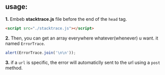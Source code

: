 ## usage: 

__1.__ Embeb __stacktrace.js__ file before the end of the `head` tag.

```html
<script src="./stacktrace.js"></script>
```
__2.__ Then, you can get an array everywhere whatever(whenever) u want. it named `ErrorTrace`.

```js
alert(ErrorTrace.join('\n\n'));
```

__3.__ if a `url` is specific, the error will automaticlly sent to the url using a `post` method.

